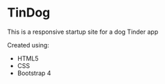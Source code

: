 # TinDog
This is a responsive startup site for a dog Tinder app

Created using:
<ul>
  <li>HTML5</li>
  <li>CSS</li>
  <li>Bootstrap 4</li>
</ul>

